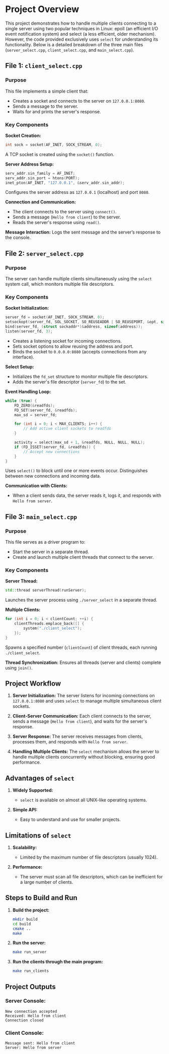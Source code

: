 # Project Overview

This project demonstrates how to handle multiple clients connecting to a single server using two popular techniques in Linux: epoll (an efficient I/O event notification system) and select (a less efficient, older mechanism). However, the code provided exclusively uses `select` for understanding its functionality. Below is a detailed breakdown of the three main files (`server_select.cpp`, `client_select.cpp`, and `main_select.cpp`).

## File 1: `client_select.cpp`

### Purpose

This file implements a simple client that:

- Creates a socket and connects to the server on `127.0.0.1:8080`.
- Sends a message to the server.
- Waits for and prints the server's response.

### Key Components

**Socket Creation:**

```cpp
int sock = socket(AF_INET, SOCK_STREAM, 0);
```

A TCP socket is created using the `socket()` function.

**Server Address Setup:**

```cpp
serv_addr.sin_family = AF_INET;
serv_addr.sin_port = htons(PORT);
inet_pton(AF_INET, "127.0.0.1", &serv_addr.sin_addr);
```

Configures the server address as `127.0.0.1` (localhost) and port `8080`.

**Connection and Communication:**

- The client connects to the server using `connect()`.
- Sends a message (`Hello from client`) to the server.
- Reads the server's response using `read()`.

**Message Interaction:**
Logs the sent message and the server’s response to the console.

## File 2: `server_select.cpp`

### Purpose

The server can handle multiple clients simultaneously using the `select` system call, which monitors multiple file descriptors.

### Key Components

**Socket Initialization:**

```cpp
server_fd = socket(AF_INET, SOCK_STREAM, 0);
setsockopt(server_fd, SOL_SOCKET, SO_REUSEADDR | SO_REUSEPORT, &opt, sizeof(opt));
bind(server_fd, (struct sockaddr*)&address, sizeof(address));
listen(server_fd, 3);
```

- Creates a listening socket for incoming connections.
- Sets socket options to allow reusing the address and port.
- Binds the socket to `0.0.0.0:8080` (accepts connections from any interface).

**Select Setup:**

- Initializes the `fd_set` structure to monitor multiple file descriptors.
- Adds the server's file descriptor (`server_fd`) to the set.

**Event Handling Loop:**

```cpp
while (true) {
    FD_ZERO(&readfds);
    FD_SET(server_fd, &readfds);
    max_sd = server_fd;

    for (int i = 0; i < MAX_CLIENTS; i++) {
        // Add active client sockets to readfds
    }

    activity = select(max_sd + 1, &readfds, NULL, NULL, NULL);
    if (FD_ISSET(server_fd, &readfds)) {
        // Accept new connections
    }
}
```

Uses `select()` to block until one or more events occur.
Distinguishes between new connections and incoming data.

**Communication with Clients:**

- When a client sends data, the server reads it, logs it, and responds with `Hello from server`.

## File 3: `main_select.cpp`

### Purpose

This file serves as a driver program to:

- Start the server in a separate thread.
- Create and launch multiple client threads that connect to the server.

### Key Components

**Server Thread:**

```cpp
std::thread serverThread(runServer);
```

Launches the server process using `./server_select` in a separate thread.

**Multiple Clients:**

```cpp
for (int i = 0; i < clientCount; ++i) {
    clientThreads.emplace_back([] {
        system("./client_select");
    });
}
```

Spawns a specified number (`clientCount`) of client threads, each running `./client_select`.

**Thread Synchronization:**
Ensures all threads (server and clients) complete using `join()`.

## Project Workflow

1. **Server Initialization:**
   The server listens for incoming connections on `127.0.0.1:8080` and uses `select` to manage multiple simultaneous client sockets.

2. **Client-Server Communication:**
   Each client connects to the server, sends a message (`Hello from client`), and waits for the server's response.

3. **Server Response:**
   The server receives messages from clients, processes them, and responds with `Hello from server`.

4. **Handling Multiple Clients:**
   The `select` mechanism allows the server to handle multiple clients concurrently without blocking, ensuring good performance.

## Advantages of `select`

1. **Widely Supported:**

   - `select` is available on almost all UNIX-like operating systems.

2. **Simple API:**
   - Easy to understand and use for smaller projects.

## Limitations of `select`

1. **Scalability:**

   - Limited by the maximum number of file descriptors (usually 1024).

2. **Performance:**
   - The server must scan all file descriptors, which can be inefficient for a large number of clients.

## Steps to Build and Run

1. **Build the project:**

   ```bash
   mkdir build
   cd build
   cmake ..
   make
   ```

2. **Run the server:**

   ```bash
   make run_server
   ```

3. **Run the clients through the main program:**
   ```bash
   make run_clients
   ```

## Project Outputs

### Server Console:

```
New connection accepted
Received: Hello from client
Connection closed
```

### Client Console:

```
Message sent: Hello from client
Server: Hello from server
```
